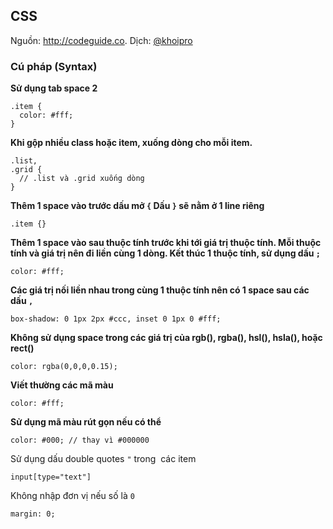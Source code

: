 ## CSS
Nguồn: http://codeguide.co. Dịch: [@khoipro](https://github.com/khoipro)

### Cú pháp (Syntax)

**Sử dụng tab space 2**

```
.item {
  color: #fff;
}
```

**Khi gộp nhiều class hoặc item, xuống dòng cho mỗi item.**

```
.list,
.grid {
  // .list và .grid xuống dòng
}
```

**Thêm 1 space vào trước dấu mở `{`
Dấu `}` sẽ nằm ở 1 line riêng**

```
.item {}
```

**Thêm 1 space vào sau thuộc tính trước khi tới giá trị thuộc tính.
Mỗi thuộc tính và giá trị nên đi liền cùng 1 dòng.
Kết thúc 1 thuộc tính, sử dụng dấu `;`**

```
color: #fff;
```

**Các giá trị nối liền nhau trong cùng 1 thuộc tính nên có 1 space sau các dấu `,`**

```
box-shadow: 0 1px 2px #ccc, inset 0 1px 0 #fff;
```

**Không sử dụng space trong các giá trị của rgb(), rgba(), hsl(), hsla(), hoặc rect()**

```
color: rgba(0,0,0,0.15);
```

 **Viết thường các mã màu**
 
 ```
 color: #fff;
 ```
 
 **Sử dụng mã màu rút gọn nếu có thể**
 
 ```
 color: #000; // thay vì #000000
 ```
 
 Sử dụng dấu double quotes `"` trong  các item
 
 ```
 input[type="text"]
 ```
 
 Không nhập đơn vị nếu số là `0`
 
 ```
 margin: 0;
 ```
